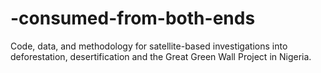 # -consumed-from-both-ends
Code, data, and methodology for satellite-based investigations into deforestation, desertification and the Great Green Wall Project in Nigeria.
